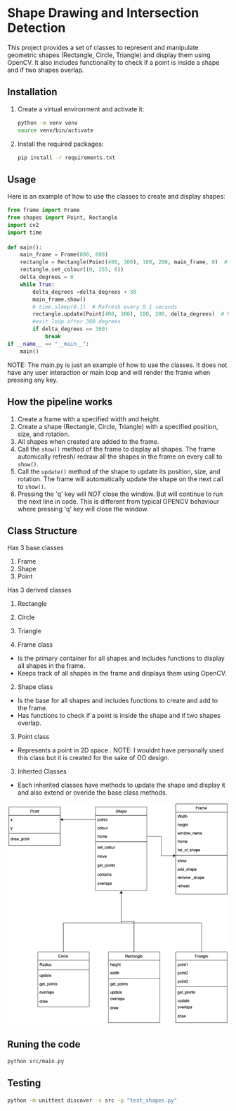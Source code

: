 # Shape Drawing and Intersection Detection

This project provides a set of classes to represent and manipulate geometric shapes (Rectangle, Circle, Triangle) and display them using OpenCV. It also includes functionality to check if a point is inside a shape and if two shapes overlap.



## Installation



1. Create a virtual environment and activate it:
    ```sh
    python -m venv venv
    source venv/bin/activate 
    ```

2. Install the required packages:
    ```sh
    pip install -r requirements.txt
    ```

## Usage

Here is an example of how to use the classes to create and display shapes:

```python
from frame import Frame
from shapes import Point, Rectangle
import cv2
import time

def main():
    main_frame = Frame(800, 600)
    rectangle = Rectangle(Point(400, 300), 100, 200, main_frame, 0)  # Initial rotation 0 degrees
    rectangle.set_colour((0, 255, 0))
    delta_degrees = 0
    while True:
        delta_degrees =delta_degrees + 30
        main_frame.show()
        # time.sleep(0.1)  # Refresh every 0.1 seconds
        rectangle.update(Point(400, 300), 100, 200, delta_degrees)  # Rotate 30 degrees on every refresh
        #exit loop after 360 degrees
        if delta_degrees == 360:
            break
if __name__ == "__main__":
    main()
```

NOTE: The main.py is just an example of how to use the classes. It does not have any user interaction or main loop and will render the frame when pressing any key.

## How the pipeline works

1. Create a frame with a specified width and height.
2. Create a shape (Rectangle, Circle, Triangle) with a specified position, size, and rotation.
3. All shapes when created are added to the frame.
4. Call the `show()` method of the frame to display all shapes. The frame automically refresh/ redraw all the shapes in the frame on every call to `show()`.
5. Call the `update()` method of the shape to update its position, size, and rotation. The frame will automatically update the shape on the next call to `show()`.
6. Pressing the 'q' key will *NOT* close the window. But will continue to run the next line in code. This is different from typical OPENCV behaviour where pressing 'q' key will close the window.

## Class Structure

Has 3 base classes
1. Frame
2. Shape
3. Point

Has 3 derived classes
1. Rectangle
2. Circle
3. Triangle

1. Frame class
- Is the primary container for all shapes and includes functions to display all shapes in the frame.
- Keeps track of all shapes in the frame and displays them using OpenCV.


2. Shape class
- Is the  base for all shapes and includes functions to create and add to the frame.
- Has functions to check if a point is inside the shape and if two shapes overlap.

3. Point class
- Represents a point in 2D space . NOTE: I wouldnt have personally used this class but it is created for the sake of OO design.

3. Inherted Classes
- Each inherited classes have methods to update the shape and display it and also extend or overide the base class methods.

![UML Diagram](uml.drawio.png)

## Runing the code

```sh
python src/main.py
```

## Testing

```sh
python -m unittest discover -s src -p "test_shapes.py"
```